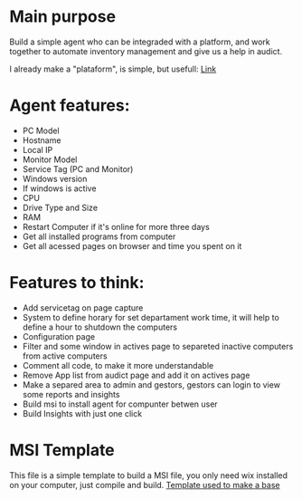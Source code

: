 # Main purpose
Build a simple agent who can be integraded with a platform, and work together to automate inventory management and give us a help in audict.

I already make a "plataform", is simple, but usefull: [Link](https://github.com/ImComfortable/Site-agent/tree/main)

# Agent features:
- PC Model
- Hostname
- Local IP
- Monitor Model
- Service Tag (PC and Monitor)
- Windows version
- If windows is active
- CPU
- Drive Type and Size
- RAM
- Restart Computer if it's online for more three days
- Get all installed programs from computer
- Get all acessed pages on browser and time you spent on it

# Features to think:

- Add servicetag on page capture
- System to define horary for set departament work time, it will help to define a hour to shutdown the computers
- Configuration page
- Filter and some window in actives page to separeted inactive computers from active computers
- Comment all code, to make it more understandable 
- Remove App list from audict page and add it on actives page
- Make a separed area to admin and gestors, gestors can login to view some reports and insights
- Build msi to install agent for compunter betwen user
- Build Insights with just one click

# MSI Template
This file is a simple template to build a MSI file, you only need wix installed on your computer, just compile and build.
[Template used to make a base](https://github.com/letsdoautomation/wix-toolset-4-cli/tree/49292c799901d8dc69b68e20bdf204c454637a8f/Create%20Visual%20Studio%20Code%20MSI%20installation%20file)  
